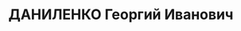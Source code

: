 ---
title: ДАНИЛЕНКО Георгий Иванович
description: '23.11.1899 г.р., м.р.: с.Самойловка Балашовского уезда Саратовской губ.,
  русский, образование: высшее

  Инструктор сельхозотдела

  прож.: г. Новосибирск

  арестован 14.08.1937

  Обвинение: в причастности к к.р. правотроцкистской орнагизации, ст. 58-7,8,9,11
  УК РСФСР.

  Приговор: Военной коллегией Верх. суда СССР, 04.06.1938 — ВМН

  Расстрелян 04.06.1938

  Реабилитация: 21.09.1957'
---